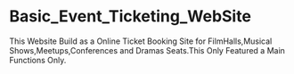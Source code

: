 # Basic_Event_Ticketing_WebSite
This Website Build as a Online Ticket Booking Site for FilmHalls,Musical Shows,Meetups,Conferences and Dramas Seats.This Only Featured a Main Functions Only.
